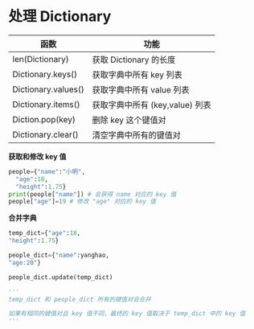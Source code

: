 # 处理 Dictionary

| 函数| 功能|
|---|---|
|len(Dictionary)| 获取 Dictionary 的长度|
|Dictionary.keys()|获取字典中所有 key 列表|
|Dictionary.values()|获取字典中所有 value 列表|
|Dictionary.items()|获取字典中所有 (key,value) 列表|
|Diction.pop(key)|删除 key 这个键值对 |
|Dictionary.clear()|清空字典中所有的键值对|

**获取和修改 key 值** 

```py
people={"name":"小明",
  "age":18,
  "height":1.75}
print(people["name"]) # 会获得 name 对应的 key 值
people["age"]=19 # 修改 "age" 对应的 key 值
```

**合并字典**

```py
temp_dict={"age":18,
"height":1.75}

people_dict={"name":yanghao,
"age:20"}

people_dict.update(temp_dict)

'''
temp_dict 和 people_dict 所有的键值对会合并

如果有相同的键值对且 key 值不同，最终的 key 值取决于 temp_dict 中的 key 值
'''
```